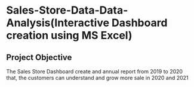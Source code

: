 # Sales-Store-Data-Data-Analysis(Interactive Dashboard creation using MS Excel)
## Project Objective 
The Sales Store Dashboard create and annual report from 2019 to 2020 that, the customers can understand and grow more sale in 2020 and 2021
